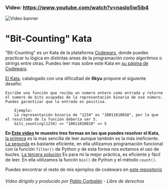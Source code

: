 ### Video: https://www.youtube.com/watch?v=naslo5w5ib4
![Video banner](../../img/es/solucion-bit-counting.png "banner")
# "Bit-Counting" Kata
"Bit-Counting" es un Kata de la plataforma [Codewars](https://www.codewars.com), donde puedes practicar tu lógica en distintas areas de la programación como algoritmos o strings entre otras.
Puedes leer mas sobre este Kata en [su página de Codewars](https://www.codewars.com/kata/526571aae218b8ee490006f4).

[El Kata](https://www.codewars.com/kata/526571aae218b8ee490006f4), catalogado con una dificultad de **6kyu** propone el siguiente desafío:
```
Escribe una función que reciba un numero entero como entrada y retorne el numero de bits ocupadas de la representación binaria de ese número. Puedes garantizar que la entrada es positiva.

 	Ejemplo:
 	La representación binaria de "1234" es "10011010010", por lo que el resultado de la función debería ser 5.
 	bits_counting(1234) => "10011010010" => 5
```
**En [Este video](https://www.youtube.com/watch?v=naslo5w5ib4) te muestro tres formas en las que puedes resolver el Kata**, [la primera](solution_1.py) es la mas sencilla de leer aunque también es la más ineficiente. [La segunda](solution_2.py) es bastante eficiente, en ella utilizamos programación funcional con la función `filter()` de Python y de esta forma nos evitamos el uso de bucles. [La tercera solución](solution_3.py) Es para mi la mejor práctica, es eficiente y fácil de leer. En ella utilizamos la funciín `bin()` de Python y el método `count()`.

Puedes encontrar el resto de mis ejemplos de codewars en [este repositorio](https://github.com/pblcc/codewars-python)

###### Video dirigido y producido por [Pablo Corbalán](https://github.com/pblcc) - Libre de derechos

